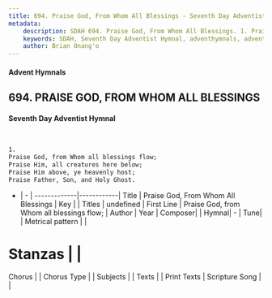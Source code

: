 ```yaml
---
title: 694. Praise God, From Whom All Blessings - Seventh Day Adventist Hymnal
metadata:
    description: SDAH 694. Praise God, From Whom All Blessings. 1. Praise God, from Whom all blessings flow; Praise Him, all creatures here below; Praise Him above, ye heavenly host; Praise Father, Son, and Holy Ghost.
    keywords: SDAH, Seventh Day Adventist Hymnal, adventhymnals, advent hymnals, Praise God, From Whom All Blessings, Praise God, from Whom all blessings flow; 
    author: Brian Onang'o
---
```


#### Advent Hymnals
## 694. PRAISE GOD, FROM WHOM ALL BLESSINGS
#### Seventh Day Adventist Hymnal

```txt


1.
Praise God, from Whom all blessings flow;
Praise Him, all creatures here below;
Praise Him above, ye heavenly host;
Praise Father, Son, and Holy Ghost.


```

- |   -  |
-------------|------------|
Title | Praise God, From Whom All Blessings |
Key |  |
Titles | undefined |
First Line | Praise God, from Whom all blessings flow; |
Author | 
Year | 
Composer|  |
Hymnal|  - |
Tune|  |
Metrical pattern | |
# Stanzas |  |
Chorus |  |
Chorus Type |  |
Subjects |  |
Texts |  |
Print Texts | 
Scripture Song |  |
  
